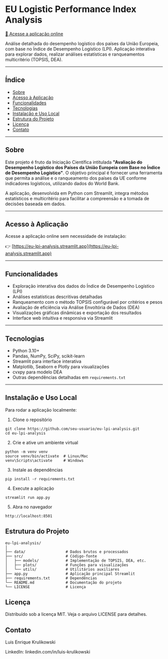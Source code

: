 # EU Logistic Performance Index Analysis

[🚀 Acesse a aplicação online](https://eu-lpi-analysis.streamlit.app)

Análise detalhada do desempenho logístico dos países da União Europeia, com base no Índice de Desempenho Logístico (LPI). Aplicação interativa para explorar dados, realizar análises estatísticas e ranqueamentos multicritério (TOPSIS, DEA).

---

## Índice

- [Sobre](#sobre)
- [Acesso à Aplicação](#acesso-à-aplicação)
- [Funcionalidades](#funcionalidades)
- [Tecnologias](#tecnologias)
- [Instalação e Uso Local](#instalação-e-uso-local)
- [Estrutura do Projeto](#estrutura-do-projeto)
- [Licença](#licença)
- [Contato](#contato)

---

## Sobre

Este projeto é fruto da Iniciação Científica intitulada **"Avaliação do Desempenho Logístico dos Países da União Europeia com Base no Índice de Desempenho Logístico"**. O objetivo principal é fornecer uma ferramenta que permita a análise e o ranqueamento dos países da UE conforme indicadores logísticos, utilizando dados do World Bank.

A aplicação, desenvolvida em Python com Streamlit, integra métodos estatísticos e multicritério para facilitar a compreensão e a tomada de decisões baseada em dados.

---

## Acesso à Aplicação

Acesse a aplicação online sem necessidade de instalação:

👉 [https://eu-lpi-analysis.streamlit.app](https://eu-lpi-analysis.streamlit.app)

---

## Funcionalidades

- Exploração interativa dos dados do Índice de Desempenho Logístico (LPI)
- Análises estatísticas descritivas detalhadas
- Ranqueamento com o método TOPSIS configurável por critérios e pesos
- Avaliação de eficiência via Análise Envoltória de Dados (DEA)
- Visualizações gráficas dinâmicas e exportação dos resultados
- Interface web intuitiva e responsiva via Streamlit

---

## Tecnologias

- Python 3.10+
- Pandas, NumPy, SciPy, scikit-learn
- Streamlit para interface interativa
- Matplotlib, Seaborn e Plotly para visualizações
- cvxpy para modelo DEA
- Outras dependências detalhadas em `requirements.txt`

---

## Instalação e Uso Local

Para rodar a aplicação localmente:

1. Clone o repositório

```
git clone https://github.com/seu-usuario/eu-lpi-analysis.git
cd eu-lpi-analysis
```

2. Crie e ative um ambiente virtual

```
python -m venv venv
source venv/bin/activate  # Linux/Mac
venv\Scripts\activate     # Windows
```

3. Instale as dependências

```
pip install -r requirements.txt
```

4. Execute a aplicação

```
streamlit run app.py
```

5. Abra no navegador

```
http://localhost:8501
```

## Estrutura do Projeto

```
eu-lpi-analysis/
│
├── data/                  # Dados brutos e processados
├── src/                   # Código-fonte
│   ├── models/            # Implementação de TOPSIS, DEA, etc.
│   ├── plots/             # Funções para visualizações
│   └── utils/             # Utilitários auxiliares
├── app.py                 # Aplicação principal Streamlit
├── requirements.txt       # Dependências
└── README.md              # Documentação do projeto
└── LICENSE                # Licença
```

## Licença
Distribuído sob a licença MIT. Veja o arquivo LICENSE para detalhes.

## Contato
Luis Enrique Krulikowski

LinkedIn: linkedin.com/in/luis-krulikowski
